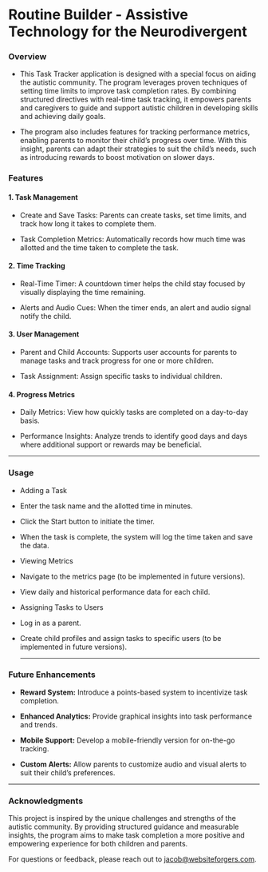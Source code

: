 <h1>Routine Builder - Assistive Technology for the Neurodivergent</h1>

<h3>Overview</h3>

- This Task Tracker application is designed with a special focus on aiding the autistic community. The program leverages proven techniques of setting time limits to improve task completion rates. By combining structured directives with real-time task tracking, it empowers parents and caregivers to guide and support autistic children in developing skills and achieving daily goals.

- The program also includes features for tracking performance metrics, enabling parents to monitor their child’s progress over time. With this insight, parents can adapt their strategies to suit the child’s needs, such as introducing rewards to boost motivation on slower days.

<h3>Features</h3>

<h4>1. Task Management</h4>

- Create and Save Tasks: Parents can create tasks, set time limits, and track how long it takes to complete them.

- Task Completion Metrics: Automatically records how much time was allotted and the time taken to complete the task.

<h4>2. Time Tracking</h4>

- Real-Time Timer: A countdown timer helps the child stay focused by visually displaying the time remaining.

- Alerts and Audio Cues: When the timer ends, an alert and audio signal notify the child.

<h4>3. User Management</h4>

- Parent and Child Accounts: Supports user accounts for parents to manage tasks and track progress for one or more children.

- Task Assignment: Assign specific tasks to individual children.

<h4>4. Progress Metrics</h4>

- Daily Metrics: View how quickly tasks are completed on a day-to-day basis.

- Performance Insights: Analyze trends to identify good days and days where additional support or rewards may be beneficial.

___

<h3>Usage</h3>

- Adding a Task

- Enter the task name and the allotted time in minutes.

- Click the Start button to initiate the timer.

- When the task is complete, the system will log the time taken and save the data.

- Viewing Metrics

- Navigate to the metrics page (to be implemented in future versions).

- View daily and historical performance data for each child.

- Assigning Tasks to Users

- Log in as a parent.

- Create child profiles and assign tasks to specific users (to be implemented in future versions).

  ___
<h3>Future Enhancements</h3>

- <b>Reward System:</b> Introduce a points-based system to incentivize task completion.

- <b>Enhanced Analytics:</b> Provide graphical insights into task performance and trends.

- <b>Mobile Support:</b> Develop a mobile-friendly version for on-the-go tracking.

- <b>Custom Alerts:</b> Allow parents to customize audio and visual alerts to suit their child’s preferences.

___

<h3>Acknowledgments</h3>

This project is inspired by the unique challenges and strengths of the autistic community. By providing structured guidance and measurable insights, the program aims to make task completion a more positive and empowering experience for both children and parents.

For questions or feedback, please reach out to jacob@websiteforgers.com.
